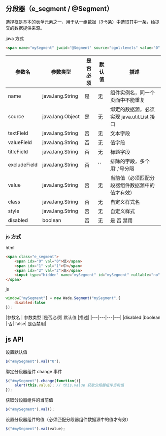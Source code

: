 ## 分段器（e_segment / @Segment）
选择框是基本的表单元素之一，用于从一组数据（3-5条）中选取其中一条，给提交的数据提供来源。


java 方式
```html
<span name="mySegment" jwcid="@Segment" source="ognl:levels" value="0" />
```

|参数名	       |     参数类型	  |     是否必须|	默认值	|    描述|
|---|---|---|---|---|
|name      	   |java.lang.String|     是    	|无	    |组件实例名，同一个页面中不能重复|
|source      	|java.lang.Object|     是    	|无	    |绑定的数据源，必须实现 java.util.List 接口|
|textField     |java.lang.String|     否    	|无	    |文本字段|
|valueField    |java.lang.String|     否    	|无	    |值字段|
|titleField    |java.lang.String|     否    	|无	    |标题字段|
|excludeField  |java.lang.String|     否    	|''    	|排除的字段，多个用','号分隔|
|value      	|java.lang.String|     否    	|无	    |当前值（必须匹配分段器组件数据源中的值才有效）|
|class      	|java.lang.String|     否    	|无	    |自定义样式名|
|style      	|java.lang.String|     否    	|无	    |自定义样式|
|disabled	   | boolean	      |      否    	|无	    |是   否  禁用|

### js 方式

html
```html
<span class="e_segment">
	<span idx="0" val="0">低</span>
	<span idx="1" val="1">中</span>
	<span idx="2" val="2">高</span>
	<input type="hidden" name="mySegment" id="mySegment" nullable="no" desc="级别" />
</span>
```

js
```javascript
window["mySegment"] = new Wade.Segment("mySegment",{
	disabled:false
});
```
|参数名	   | 参数类型	|是否必须|	默认值	|描述|
|---|---|---|---|
|disabled	|boolean	 |    否|	       false|	是否禁用|
## js API
设置默认值

```javascript
$("#mySegment").val("0");
```
绑定分段器组件 change 事件

```javascript
$("#mySegment").change(function(){
	alert(this.value); // this.value 获取分段器组件当前值
});
```

获取分段器组件的当前值

```javascript
$("#mySegment").val();
```
设置分段器组件的值（必须匹配分段器组件数据源中的值才有效）

```javascript
$("#mySegment").val(value);
```